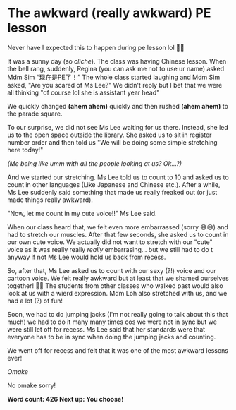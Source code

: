 # The awkward (really awkward) PE lesson

Never have I expected this to happen during pe lesson lol 🤣🤣

It was a sunny day (so *cliche*). The class was having Chinese lesson. When the bell rang, suddenly, Regina (you can ask me not to use ur name) asked Mdm Sim “现在是PE了！” The whole class started laughing and Mdm Sim asked, "Are you scared of Ms Lee?" We didn't reply but I bet that we were all thinking "of course lol she is assistant year head"

We quickly changed **(ahem ahem)** quickly and then rushed **(ahem ahem)** to the parade square.

To our surprise, we did not see Ms Lee waiting for us there. Instead, she led us to the open space outside the library. She asked us to sit in register number order and then told us "We will be doing some simple stretching here today!"

*(Me being like umm with all the people looking at us? Ok...?)*

And we started our stretching. Ms Lee told us to count to 10 and asked us to count in other languages (Like Japanese and Chinese etc.). After a while, Ms Lee suddenly said something that made us really freaked out (or just made things really awkward).

"Now, let me count in my cute voice!!" Ms Lee said.

When our class heard that, we felt even more embarrassed (sorry 😅😅) and had to stretch our muscles. After that few seconds, she asked us to count in our own cute voice. We actually did not want to stretch with our "cute" voice as it was really really *really* embarrasing... but we still had to do t anyway if not Ms Lee would hold us back from recess.

So, after that, Ms Lee asked us to count with our sexy (?!) voice and our cartoon voice. We felt really awkward but at least that we shamed ourselves together! 🤩🤩 The students from other classes who walked past would also look at us with a wierd expression. Mdm Loh also stretched with us, and we had a lot (?) of fun!

Soon, we had to do jumping jacks (I'm not really going to talk about this that much) we had to do it many many times cos we were not in sync but we were still let off for recess. Ms Lee said that her standards were that everyone has to be in sync when doing the jumping jacks and counting.

We went off for recess and felt that it was one of the most awkward lessons ever! 

*Omake*

No omake sorry!

**Word count: 426
Next up: You choose!**
